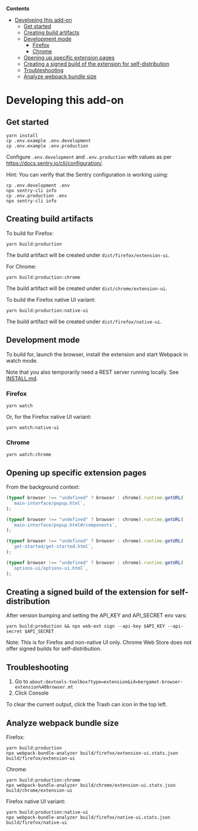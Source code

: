 <!-- START doctoc generated TOC please keep comment here to allow auto update -->
<!-- DON'T EDIT THIS SECTION, INSTEAD RE-RUN doctoc TO UPDATE -->

**Contents**

- [Developing this add-on](#developing-this-add-on)
  - [Get started](#get-started)
  - [Creating build artifacts](#creating-build-artifacts)
  - [Development mode](#development-mode)
    - [Firefox](#firefox)
    - [Chrome](#chrome)
  - [Opening up specific extension pages](#opening-up-specific-extension-pages)
  - [Creating a signed build of the extension for self-distribution](#creating-a-signed-build-of-the-extension-for-self-distribution)
  - [Troubleshooting](#troubleshooting)
  - [Analyze webpack bundle size](#analyze-webpack-bundle-size)

<!-- END doctoc generated TOC please keep comment here to allow auto update -->

# Developing this add-on

## Get started

```
yarn install
cp .env.example .env.development
cp .env.example .env.production
```

Configure `.env.development` and `.env.production` with values as per https://docs.sentry.io/cli/configuration/.

Hint: You can verify that the Sentry configuration is working using:

```
cp .env.development .env
npx sentry-cli info
cp .env.production .env
npx sentry-cli info
```

## Creating build artifacts

To build for Firefox:

```
yarn build:production
```

The build artifact will be created under `dist/firefox/extension-ui`.

For Chrome:

```
yarn build:production:chrome
```

The build artifact will be created under `dist/chrome/extension-ui`.

To build the Firefox native UI variant:

```
yarn build:production:native-ui
```

The build artifact will be created under `dist/firefox/native-ui`.

## Development mode

To build for, launch the browser, install the extension and start Webpack in watch mode.

Note that you also temporarily need a REST server running locally. See [INSTALL.md](./INSTALL.md).

### Firefox

```
yarn watch
```

Or, for the Firefox native UI variant:

```
yarn watch:native-ui
```

### Chrome

```
yarn watch:chrome
```

## Opening up specific extension pages

From the background context:

```javascript
(typeof browser !== "undefined" ? browser : chrome).runtime.getURL(
  `main-interface/popup.html`,
);
```

```javascript
(typeof browser !== "undefined" ? browser : chrome).runtime.getURL(
  `main-interface/popup.html#/components`,
);
```

```javascript
(typeof browser !== "undefined" ? browser : chrome).runtime.getURL(
  `get-started/get-started.html`,
);
```

```javascript
(typeof browser !== "undefined" ? browser : chrome).runtime.getURL(
  `options-ui/options-ui.html`,
);
```

## Creating a signed build of the extension for self-distribution

After version bumping and setting the API_KEY and API_SECRET env vars:

```
yarn build:production && npx web-ext sign --api-key $API_KEY --api-secret $API_SECRET
```

Note: This is for Firefox and non-native UI only. Chrome Web Store does not offer signed builds for self-distribution.

## Troubleshooting

1. Go to `about:devtools-toolbox?type=extension&id=bergamot-browser-extension%40browser.mt`
2. Click Console

To clear the current output, click the Trash can icon in the top left.

## Analyze webpack bundle size

Firefox:

```
yarn build:production
npx webpack-bundle-analyzer build/firefox/extension-ui.stats.json build/firefox/extension-ui
```

Chrome:

```
yarn build:production:chrome
npx webpack-bundle-analyzer build/chrome/extension-ui.stats.json build/chrome/extension-ui
```

Firefox native UI variant:

```
yarn build:production:native-ui
npx webpack-bundle-analyzer build/firefox/native-ui.stats.json build/firefox/native-ui
```
